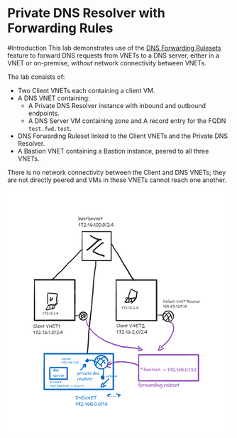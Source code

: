 # **Private DNS Resolver with Forwarding Rules**
#Introduction
This lab demonstrates use of the [DNS Forwarding Rulesets](https://learn.microsoft.com/en-us/azure/dns/private-resolver-endpoints-rulesets#dns-forwarding-rulesets) feature to forward DNS requests from VNETs to a DNS server, either in a VNET or on-premise, *without* network connectivity between VNETs.

The lab consists of:
- Two Client VNETs each containing a client VM.
- A DNS VNET containing:
  - A Private DNS Resolver instance with inbound and outbound endpoints.
  - A DNS Server VM containing zone and A record entry for the FQDN `test.fwd.test`.
- DNS Forwarding Ruleset linked to the Client VNETs and the Private DNS Resolver.
- A Bastion VNET containing a Bastion instance, peered to all three VNETs.
 
There is no network connectivity between the Client and DNS VNETs; they are not directly peered and VMs in these VNETs cannot reach one another.

![image](images/dns-resolver-lab.png)

 